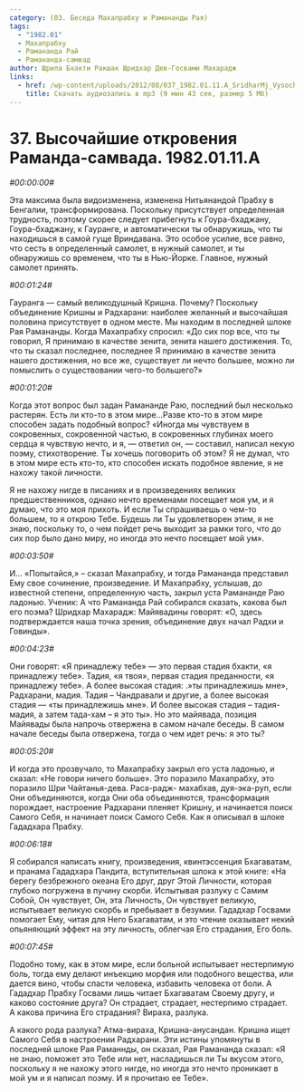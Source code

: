 ```yaml
---
category: (03. Беседа Махапрабху и Рамананды Рая)
tags:
  - "1982.01"
  - Махапрабху
  - Рамананда Рай
  - Рамананда-самвад
author: Шрила Бхакти Ракшак Шридхар Дев-Госвами Махарадж
links:
  - href: /wp-content/uploads/2012/08/037_1982.01.11.A_SridharMj_Vysochayshie_otkroveniya_Ramananda_samvada.mp3
    title: Скачать аудиозапись в mp3 (9 мин 43 сек, размер 5 Мб)
---
```


# 37. Высочайшие откровения Раманда-самвада. 1982.01.11.А

*#00:00:00#*

Эта максима была видоизменена, изменена Нитьянандой Прабху в Бенгалии, трансформирована. Поскольку присутствует определенная трудность, поэтому скорее следует прибегнуть к Гоура-бхаджану, Гоура-бхаджану, к Гауранге, и автоматически ты обнаружишь, что ты находишься в самой гуще Вриндавана. Это особое усилие, все равно, что сесть в определенный самолет, в нужный самолет, и ты обнаружишь со временем, что ты в Нью-Йорке. Главное, нужный самолет принять.

*#00:01:24#*

Гауранга — самый великодушный Кришна. Почему? Поскольку объединение Кришны и Радхарани: наиболее желанный и высочайшая половина присутствует в одном месте. Мы находим в последней шлоке Рая Рамананды. Когда Махапрабху спросил: «До сих пор все, что ты говорил, Я принимаю в качестве зенита, зенита нашего достижения. То, что ты сказал последнее, последнее Я принимаю в качестве зенита нашего достижения, но все же, существует ли нечто большее, можно ли помыслить о существовании чего-то большего?»

*#00:01:20#*

Когда этот вопрос был задан Рамананде Раю, последний был несколько растерян. Есть ли кто-то в этом мире…Разве кто-то в этом мире способен задать подобный вопрос? «Иногда мы чувствуем в сокровенных, сокровенной частью, в сокровенных глубинах моего сердца я чувствую нечто, и я, — ответил он, — составил, написал некую поэму, стихотворение. Ты хочешь поговорить об этом? Я не думал, что в этом мире есть кто-то, кто способен искать подобное явление, я не нахожу такой личности.

Я не нахожу нигде в писаниях и в произведениях великих предшественников, однако нечто временами посещает моя ум, и я думаю, что это моя прихоть. И если Ты спрашиваешь о чем-то большем, то я открою Тебе. Будешь ли Ты удовлетворен этим, я не знаю, поскольку то, о чем пойдет речь выходит за рамки того, что до сих пор было дано миру, но иногда это нечто посещает мой ум».

*#00:03:50#*

И… «Попытайся,» – сказал Махапрабху, и тогда Рамананда представил Ему свое сочинение, произведение. И Махапрабху, услышав, до известной степени, определенную часть, закрыл уста Рамананде Раю ладонью. Ученик: А что Рамананда Рай собирался сказать, какова был его поэма? Шридхар Махарадж: Майявадины говорят: «О, здесь подтверждается наша точка зрения, объединение двух начал Радхи и Говинды».

*#00:04:23#*

Они говорят: «Я принадлежу тебе» — это первая стадия бхакти, «я принадлежу тебе». Тадия, «я твоя», первая стадия преданности, «я принадлежу тебе». А более высокая стадия: .»ты принадлежишь мне», Радхарани, мадия. Тадия – Чандравали и другие, а более высокая стадия — «ты принадлежишь мне». И более высокая стадия – тадия-мадия, а затем тада-хам – я это ты». Но это майявада, позиция Майявады была напрочь отвержена в самом начале беседы. В самом начале беседы была отвержена, тогда о чем идет речь: я это ты?

*#00:05:20#*

И когда это прозвучало, то Махапрабху закрыл его уста ладонью, и сказал: «Не говори ничего больше». Это поразило Махапрабху, это поразило Шри Чайтанья-дева. Раса-радж- махабхав, дуя-эка-руп, если Они объединяются, когда Они оба объединяются, трансформация порождает, настроение Радхарани пленяет Кришну, и начинается поиск Самого Себя, н начинает поиск Самого Себя. Как я описывал в шлоке Гададхара Прабху.

*#00:06:18#*

Я собирался написать книгу, произведения, квинтэссенция Бхагаватам, и пранама Гададхара Пандита, вступительная шлока к этой книге: «На берегу безбрежного океана Его друг, друг Этой Личности, которая глубоко погружена в пучину скорби. Испытывая разлуку с Самим Собой, Он чувствует, Он, эта Личность, Он чувствует великую, испытывает великую скорбь и пребывает в безумии. Гададхар Госвами помогает Ему, читая для Него Бхагаватам, и это чтение оказывает некий опьяняющий эффект на эту личность, облегчая Его страдания, Его боль.

*#00:07:45#*

Подобно тому, как в этом мире, если больной испытывает нестерпимую боль, тогда ему делают инъекцию морфия или подобного вещества, или дается вино, чтобы спасти человека, избавить человека от боли. А Гададхар Прабху Госвами лишь читает Бхагаватам Своему другу, и каково состояние друга? Он страдает, страдает, нестерпимо страдает. А какова причина Его страдания? Вираха, разлука.

А какого рода разлука? Атма-вираха, Кришна-анусандан. Кришна ищет Самого Себя в настроении Радхарани. Эти истины упомянуты в последней шлоке Рая Раманнды, он сказал, Рая Рамананда сказал: «Я не знаю, поможет это Тебе или нет, насладишься ли Ты вкусом этого, поскольку я не нахожу этого нигде, но иногда это нечто проникает в мой ум и я написал поэму. И я прочитаю ее Тебе».

